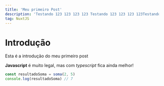 ```yaml
---
title: 'Meu primeiro Post'
description: 'Testando 123 123 123 123 Testando 123 123 123 123Testando 123 123 123 123Testando 123 123 123 123Testando 123 123 123 123'
tag: NuxtJS
---
```


# Introdução

Esta é a introdução do meu primeiro post

**Javascript** é muito legal, mas com _typescript_ fica ainda melhor!

```javascript
const resultadoSoma = soma(2, 5)
console.log(resultadoSoma) // 7
```